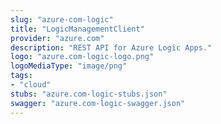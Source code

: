 ```yaml
---
slug: "azure-com-logic"
title: "LogicManagementClient"
provider: "azure.com"
description: "REST API for Azure Logic Apps."
logo: "azure.com-logic-logo.png"
logoMediaType: "image/png"
tags:
- "cloud"
stubs: "azure.com-logic-stubs.json"
swagger: "azure.com-logic-swagger.json"
---
```

